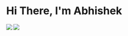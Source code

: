 # Hi There, I'm Abhishek 

<img align="left" src="https://github-readme-stats-sigma-five.vercel.app/api?username=rao-abhishek&show_icons=true&theme=radical" />


<img align="left" src="https://github-readme-stats-sigma-five.vercel.app/api/top-langs/?username=rao-abhishek&layout=compact&hide_progress=true&langs_count=8"/>




